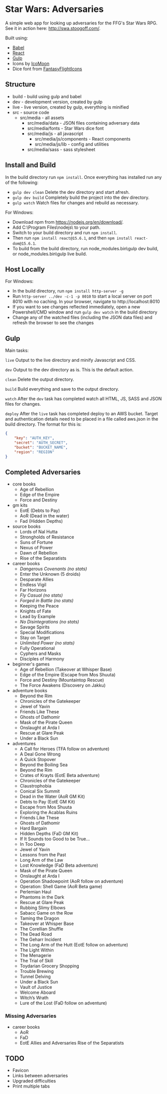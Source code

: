 
# Star Wars: Adversaries

A simple web app for looking up adversaries for the FFG's Star Wars RPG. See it in action here: http://swa.stoogoff.com/.

Built using:

- [Babel](https://babeljs.io)
- [React](https://facebook.github.io/react/)
- [Gulp](http://gulpjs.com/)
- Icons by [IcoMoon](https://icomoon.io/app/)
- Dice font from [FantasyFlightIcons](https://github.com/aflegel/FantasyFlightIcons)

## Structure

- build - build using gulp and babel
- dev - development version, created by gulp
- live - live version, created by gulp, everything is minified
- src - source code
	- src/media - all assets
		- src/media/data - JSON files containing adversary data
		- src/media/fonts - Star Wars dice font
		- src/media/js - all javascript
			- src/media/js/components - React components
			- src/media/js/lib - config and utilities
		- src/media/sass - sass stylesheet

## Install and Build

In the build directory run `npm install`. Once everything has installed run any of the following:

- `gulp dev clean` Delete the dev directory and start afresh.
- `gulp dev build` Completely build the project into the dev directory.
- `gulp watch` Watch files for changes and rebuild as necessary.

For Windows:

- Download npm from https://nodejs.org/en/download/.
- Add C:\Program Files\nodejs\ to your path.
- Switch to your build directory and run `npm install`.
- Then run `npm install react@15.6.1`, and then `npm install react-dom@15.6.1`.
- To build from the build directory, run node_modules\.bin\gulp dev build, or node_modules\.bin\gulp live build.

## Host Locally

For Windows:

- In the build directory, run `npm install http-server -g`
- Run `http-server ../dev -c-1 -p 8010` to start a local server on port 8010 with no caching. In your browser, navigate to http://localhost:8010
- If you want to see changes reflected immediately, open a new Powershell/CMD window and run `gulp dev watch` in the build directory
- Change any of the watched files (including the JSON data files) and refresh the browser to see the changes

## Gulp

Main tasks:

`live` Output to the live directory and minify Javascript and CSS.

`dev` Output to the dev directory as is. This is the default action.

`clean` Delete the output directory.

`build` Build everything and save to the output directory.

`watch` After the `dev` task has completed watch all HTML, JS, SASS and JSON files for changes.

`deploy` After the `live` task has completed deploy to an AWS bucket. Target and authentication details need to be placed in a file called aws.json in the build directory. The format for this is:

``` JSON
{
	"key": "AUTH_KEY",
	"secret": "AUTH_SECRET",
	"bucket": "BUCKET_NAME",
	"region": "REGION"
}

```

## Completed Adversaries

- core books
	- Age of Rebellion
	- Edge of the Empire
	- Force and Destiny
- gm kits
	- EotE (Debts to Pay)
	- AoR (Dead in the water)
	- Fad (Hidden Depths)
- source books
	- Lords of Nal Hutta
	- Strongholds of Resistance
	- Suns of Fortune
	- Nexus of Power
	- Dawn of Rebellion
	- Rise of the Separatists
- career books
	- *Dangerous Covenants (no stats)*
	- Enter the Unknown (5 droids)
	- Desparate Allies
	- Endless Vigil
	- Far Horizons
	- *Fly Casual (no stats)*
	- *Forged in Battle (no stats)*
	- Keeping the Peace
	- Knights of Fate
	- Lead by Example
	- *No Disintegrations (no stats)*
	- Savage Spirits
	- Special Modifications
	- Stay on Target
	- *Unlimited Power (no stats)*
	- Fully Operational
	- Cyphers and Masks
	- Disciples of Harmony
- beginner's games
	- Age of Rebellion (Takeover at Whisper Base)
	- Edge of the Empire (Escape from Mos Shuuta)
	- Force and Destiny (Mountaintop Rescue)
	- The Force Awakens (Discovery on Jakku)
- adventure books
	- Beyond the Rim
	- Chronicles of the Gatekeeper
	- Jewel of Yavin
	- Friends Like These
	- Ghosts of Dathomir
	- Mask of the Pirate Queen
	- Onslaught at Arda I
	- Rescue at Glare Peak
	- Under a Black Sun
- adventures
	- A Call for Heroes (TFA follow on adventure)
	- A Deal Gone Wrong
	- A Quick Stopover
	- Beyond the Boiling Sea
	- Beyond the Rim
	- Crates of Krayts (EotE Beta adventure)
	- Chronicles of the Gatekeeper
	- Claustrophobia
	- Conical Six Summit
	- Dead in the Water (AoR GM Kit)
	- Debts to Pay (EotE GM Kit)
	- Escape from Mos Shuuta
	- Exploring the Acablas Ruins
	- Friends Like These
	- Ghosts of Dathomir
	- Hard Bargain
	- Hidden Depths (FaD GM Kit)
	- If It Sounds too Good to be True...
	- In Too Deep
	- Jewel of Yavin
	- Lessons from the Past
	- Long Arm of the Law
	- Lost Knowledge (FaD Beta adventure)
	- Mask of the Pirate Queen
	- Onslaught at Arda I
	- Operation Shadowpoint (AoR follow on adventure)
	- Operation: Shell Game (AoR Beta game)
	- Perlemian Haul
	- Phantoms in the Dark
	- Rescue at Glare Peak
	- Rubbing Slimy Elbows
	- Sabacc Game on the Row
	- Taming the Dragon
	- Takeover at Whisper Base
	- The Corellian Shuffle
	- The Dead Road
	- The Geharr Incident
	- The Long Arm of the Hutt (EotE follow on adventure)
	- The Light Within
	- The Menagerie
	- The Trial of Skill
	- Toydarian Grocery Shopping
	- Trouble Brewing
	- Tunnel Delving
	- Under a Black Sun
	- Vault of Justice
	- Welcome Aboard
	- Witch’s Wrath
	- Lure of the Lost (FaD follow on adventure)

### Missing Adversaries

- career books
	- AoR
	- FaD
	- EotE
	Allies and Adversaries
	Rise of the Separatists

## TODO

- Favicon
- Links between adversaries
- Upgraded difficulties
- Print multiple tabs

